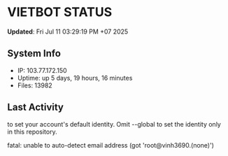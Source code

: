 # VIETBOT STATUS
**Updated**: Fri Jul 11 03:29:19 PM +07 2025

## System Info
- IP: 103.77.172.150
- Uptime: up 5 days, 19 hours, 16 minutes
- Files: 13982

## Last Activity

to set your account's default identity.
Omit --global to set the identity only in this repository.

fatal: unable to auto-detect email address (got 'root@vinh3690.(none)')
